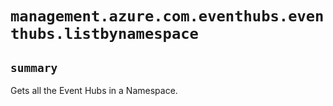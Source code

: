 # `management.azure.com.eventhubs.eventhubs.listbynamespace`

## `summary`
Gets all the Event Hubs in a Namespace.


